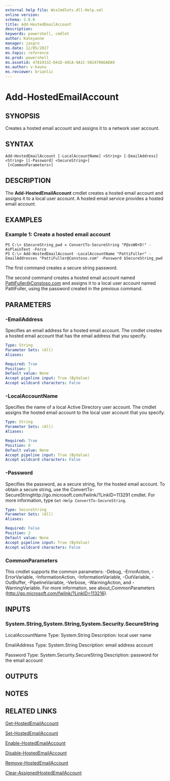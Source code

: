 ```yaml
---
external help file: WssCmdlets.dll-Help.xml
online version: 
schema: 2.0.0
title: Add-HostedEmailAccount
description: 
keywords: powershell, cmdlet
author: Kateyanne
manager: jasgro
ms.date: 12/05/2017
ms.topic: reference
ms.prod: powershell
ms.assetid: 47819332-D41D-44CA-9A1C-50247066ADA9
ms.author: v-kaunu
ms.reviewer: brianlic
---
```


# Add-HostedEmailAccount

## SYNOPSIS
Creates a hosted email account and assigns it to a network user account.

## SYNTAX

```
Add-HostedEmailAccount [-LocalAccountName] <String> [-EmailAddress] <String> [[-Password] <SecureString>]
 [<CommonParameters>]
```

## DESCRIPTION
The **Add-HostedEmailAccount** cmdlet creates a hosted email account and assigns it to a local user account.
A hosted email service provides a hosted email account.

## EXAMPLES

### Example 1: Create a hosted email account
```
PS C:\> $SecureString_pwd = ConvertTo-SecureString "P@ssW0rD!" -AsPlainText -Force
PS C:\> Add-HostedEmailAccount -LocalAccountName "PattiFuller" -EmailAddresses "PattiFuller@Constoso.com" -Password $SecureString_pwd
```

The first command creates a secure string password.

The second command creates a hosted email account named PattiFuller@Constoso.com and assigns it to a local user account named PattiFuller, using the password created in the previous command.

## PARAMETERS

### -EmailAddress
Specifies an email address for a hosted email account.
The cmdlet creates a hosted email account that has the email address that you specify.

```yaml
Type: String
Parameter Sets: (All)
Aliases: 

Required: True
Position: 1
Default value: None
Accept pipeline input: True (ByValue)
Accept wildcard characters: False
```

### -LocalAccountName
Specifies the name of a local Active Directory user account.
The cmdlet assigns the hosted email account to the local user account that you specify.

```yaml
Type: String
Parameter Sets: (All)
Aliases: 

Required: True
Position: 0
Default value: None
Accept pipeline input: True (ByValue)
Accept wildcard characters: False
```

### -Password
Specifies the password, as a secure string, for the hosted email account.
To obtain a secure string, use the ConvertTo-SecureStringhttp://go.microsoft.com/fwlink/?LinkID=113291 cmdlet.
For more information, type `Get-Help ConvertTo-SecureString`.

```yaml
Type: SecureString
Parameter Sets: (All)
Aliases: 

Required: False
Position: 2
Default value: None
Accept pipeline input: True (ByValue)
Accept wildcard characters: False
```

### CommonParameters
This cmdlet supports the common parameters: -Debug, -ErrorAction, -ErrorVariable, -InformationAction, -InformationVariable, -OutVariable, -OutBuffer, -PipelineVariable, -Verbose, -WarningAction, and -WarningVariable. For more information, see about_CommonParameters (http://go.microsoft.com/fwlink/?LinkID=113216).

## INPUTS

### System.String,System.String,System.Security.SecureString
LocalAccountName
Type: System.String
Description: local user name

EmailAddress
Type: System.String
Description: email address account

Password
Type: System.Security.SecureString
Description: password for the email account

## OUTPUTS

## NOTES

## RELATED LINKS

[Get-HostedEmailAccount](./Get-HostedEmailAccount.md)

[Set-HostedEmailAccount](./Set-HostedEmailAccount.md)

[Enable-HostedEmailAccount](./Enable-HostedEmailAccount.md)

[Disable-HostedEmailAccount](./Disable-HostedEmailAccount.md)

[Remove-HostedEmailAccount](./Remove-HostedEmailAccount.md)

[Clear-AssignedHostedEmailAccount](./Clear-AssignedHostedEmailAccount.md)

